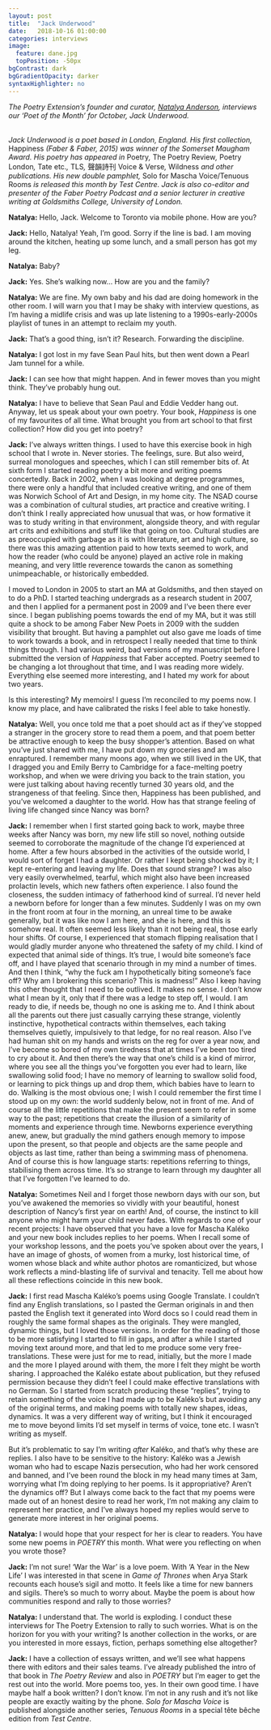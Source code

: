 ```yaml
---
layout: post
title:  "Jack Underwood"
date:   2018-10-16 01:00:00
categories: interviews
image:
  feature: dane.jpg
  topPosition: -50px
bgContrast: dark
bgGradientOpacity: darker
syntaxHighlighter: no
---
```


<em>The Poetry Extension’s founder and curator, <a href="http://www.natalyaanderson.com" target="_blank">Natalya Anderson</a>, interviews our ‘Poet of the Month’ for October, Jack Underwood.</em>
<br/><br/>

<em>Jack Underwood is a poet based in London, England. His first collection, </em>Happiness<em> (Faber & Faber, 2015) was winner of the Somerset Maugham Award. His poetry has appeared in </em>Poetry<em>, </em>The Poetry Review<em>, </em>Poetry London<em>, </em>Tate etc.<em>,</em> TLS<em>, </em>聲韻詩刊 Voice & Verse<em>, </em>Wildness<em> and other publications. His new double pamphlet, </em>Solo for Mascha Voice/Tenuous Rooms<em> is released this month by Test Centre. Jack is also co-editor and presenter of the Faber Poetry Podcast and a senior lecturer in creative writing at Goldsmiths College, University of London.</em>


<strong>Natalya:</strong> Hello, Jack. Welcome to Toronto via mobile phone. How are you?

<strong>Jack:</strong> Hello, Natalya! Yeah, I’m good. Sorry if the line is bad. I am moving around the kitchen, heating up some lunch, and a small person has got my leg.

<strong>Natalya:</strong> Baby?

<strong>Jack:</strong> Yes. She’s walking now… How are you and the family?

<strong>Natalya:</strong> We are fine. My own baby and his dad are doing homework in the other room. I will warn you that I may be shaky with interview questions, as I’m having a midlife crisis and was up late listening to a 1990s-early-2000s playlist of tunes in an attempt to reclaim my youth.

<strong>Jack:</strong> That’s a good thing, isn’t it? Research. Forwarding the discipline.

<strong>Natalya:</strong> I got lost in my fave Sean Paul hits, but then went down a Pearl Jam tunnel for a while.

<strong>Jack:</strong> I can see how that might happen. And in fewer moves than you might think. They’ve probably hung out.

<strong>Natalya:</strong> I have to believe that Sean Paul and Eddie Vedder hang out. Anyway, let us speak about your own poetry. Your book, <em>Happiness</em> is one of my favourites of all time. What brought you from art school to that first collection? How did you get into poetry?

<strong>Jack:</strong> I’ve always written things. I used to have this exercise book in high school that I wrote in. Never stories. The feelings, sure. But also weird, surreal monologues and speeches, which I can still remember bits of. At sixth form I started reading poetry a bit more and writing poems concertedly. Back in 2002, when I was looking at degree programmes, there were only a handful that included creative writing, and one of them was Norwich School of Art and Design, in my home city. The NSAD course was a combination of cultural studies, art practice and creative writing. I don’t think I really appreciated how unusual that was, or how formative it was to study writing in that environment, alongside theory, and with regular art crits and exhibitions and stuff like that going on too. Cultural studies are as preoccupied with garbage as it is with literature, art and high culture, so there was this amazing attention paid to how texts seemed to work, and how the reader (who could be anyone) played an active role in making meaning, and very little reverence towards the canon as something unimpeachable, or historically embedded.

I moved to London in 2005 to start an MA at Goldsmiths, and then stayed on to do a PhD. I started teaching undergrads as a research student in 2007, and then I applied for a permanent post in 2009 and I’ve been there ever since. I began publishing poems towards the end of my MA, but it was still quite a shock to be among Faber New Poets in 2009 with the sudden visibility that brought. But having a pamphlet out also gave me loads of time to work towards a book, and in retrospect I really needed that time to think things through. I had various weird, bad versions of my manuscript before I submitted the version of <em>Happiness</em> that Faber accepted. Poetry seemed to be changing a lot throughout that time, and I was reading more widely. Everything else seemed more interesting, and I hated my work for about two years.

Is this interesting? My memoirs! I guess I’m reconciled to my poems now. I know my place, and have calibrated the risks I feel able to take honestly.

<strong>Natalya:</strong> Well, you once told me that a poet should act as if they’ve stopped a stranger in the grocery store to read them a poem, and that poem better be attractive enough to keep the busy shopper’s attention. Based on what you’ve just shared with me, I have put down my groceries and am enraptured. I remember many moons ago, when we still lived in the UK, that I dragged you and Emily Berry to Cambridge for a face-melting poetry workshop, and when we were driving you back to the train station, you were just talking about having recently turned 30 years old, and the strangeness of that feeling. Since then, Happiness has been published, and you’ve welcomed a daughter to the world. How has that strange feeling of living life changed since Nancy was born?

<strong>Jack:</strong> I remember when I first started going back to work, maybe three weeks after Nancy was born, my new life still so novel, nothing outside seemed to corroborate the magnitude of the change I’d experienced at home. After a few hours absorbed in the activities of the outside world, I would sort of forget I had a daughter. Or rather I kept being shocked by it; I kept re-entering and leaving my life. Does that sound strange? I was also very easily overwhelmed, tearful, which might also have been increased prolactin levels, which new fathers often experience. I also found the closeness, the sudden intimacy of fatherhood kind of surreal. I’d never held a newborn before for longer than a few minutes. Suddenly I was on my own in the front room at four in the morning, an unreal time to be awake generally, but it was like now I am here, and she is here, and this is somehow real. It often seemed less likely than it not being real, those early hour shifts. Of course, I experienced that stomach flipping realisation that I would gladly murder anyone who threatened the safety of my child. I kind of expected that animal side of things. It’s true, I would bite someone’s face off, and I have played that scenario through in my mind a number of times. And then I think, “why the fuck am I hypothetically biting someone’s face off? Why am I brokering this scenario? This is madness!” Also I keep having this other thought that I need to be outlived. It makes no sense. I don’t know what I mean by it, only that if there was a ledge to step off, I would. I am ready to die, if needs be, though no one is asking me to. And I think about all the parents out there just casually carrying these strange, violently instinctive, hypothetical contracts within themselves, each taking themselves quietly, impulsively to that ledge, for no real reason. Also I’ve had human shit on my hands and wrists on the reg for over a year now, and I’ve become so bored of my own tiredness that at times I’ve been too tired to cry about it. And then there’s the way that one’s child is a kind of mirror, where you see all the things you’ve forgotten you ever had to learn, like swallowing solid food; I have no memory of learning to swallow solid food, or learning to pick things up and drop them, which babies have to learn to do. Walking is the most obvious one; I wish I could remember the first time I stood up on my own: the world suddenly below, not in front of me. And of course all the little repetitions that make the present seem to refer in some way to the past; repetitions that create the illusion of a similarity of moments and experience through time. Newborns experience everything anew, anew, but gradually the mind gathers enough memory to impose upon the present, so that people and objects are the same people and objects as last time, rather than being a swimming mass of phenomena. And of course this is how language starts: repetitions referring to things, stabilising them across time. It’s so strange to learn through my daughter all that I’ve forgotten I’ve learned to do.

<strong>Natalya:</strong> Sometimes Neil and I forget those newborn days with our son, but you’ve awakened the memories so vividly with your beautiful, honest description of Nancy’s first year on earth! And, of course, the instinct to kill anyone who might harm your child never fades. With regards to one of your recent projects: I have observed that you have a love for Mascha Kaléko and your new book includes replies to her poems. When I recall some of your workshop lessons, and the poets you’ve spoken about over the years, I have an image of ghosts, of women from a murky, lost historical time, of women whose black and white author photos are romanticized, but whose work reflects a mind-blasting life of survival and tenacity. Tell me about how all these reflections coincide in this new book.

<strong>Jack:</strong> I first read Mascha Kaléko’s poems using Google Translate. I couldn’t find any English translations, so I pasted the German originals in and then pasted the English text it generated into Word docs so I could read them in roughly the same formal shapes as the originals. They were mangled, dynamic things, but I loved those versions. In order for the reading of those to be more satisfying I started to fill in gaps, and after a while I started moving text around more, and that led to me produce some very free-translations. These were just for me to read, initially, but the more I made and the more I played around with them, the more I felt they might be worth sharing. I approached the Kaléko estate about publication, but they refused permission because they didn’t feel I could make effective translations with no German. So I started from scratch producing these “replies”, trying to retain something of the voice I had made up to be Kaléko’s but avoiding any of the original terms, and making poems with totally new shapes, ideas, dynamics. It was a very different way of writing, but I think it encouraged me to move beyond limits I’d set myself in terms of voice, tone etc. I wasn’t writing as myself.

But it’s problematic to say I’m writing <em>after</em> Kaléko, and that’s why these are replies. I also have to be sensitive to the history: Kaléko was a Jewish woman who had to escape Nazis persecution, who had her work censored and banned, and I’ve been round the block in my head many times at 3am, worrying what I’m doing replying to her poems. Is it appropriative? Aren’t the dynamics off? But I always come back to the fact that my poems were made out of an honest desire to read her work, I’m not making any claim to represent her practice, and I’ve always hoped my replies would serve to generate more interest in her original poems.

<strong>Natalya:</strong> I would hope that your respect for her is clear to readers. You have some new poems in <em>POETRY</em> this month. What were you reflecting on when you wrote those?

<strong>Jack:</strong> I’m not sure! ‘War the War’ is a love poem. With ‘A Year in the New Life’ I was interested in that scene in <em>Game of Thrones</em> when Arya Stark recounts each house’s sigil and motto. It feels like a time for new banners and sigils. There’s so much to worry about. Maybe the poem is about how communities respond and rally to those worries?

<strong>Natalya:</strong> I understand that. The world is exploding. I conduct these interviews for The Poetry Extension to rally to such worries. What is on the horizon for you with your writing? Is another collection in the works, or are you interested in more essays, fiction, perhaps something else altogether?

<strong>Jack:</strong> I have a collection of essays written, and we’ll see what happens there with editors and their sales teams. I’ve already published the intro of that book in <em>The Poetry Review</em> and also in <em>POETRY</em> but I’m eager to get the rest out into the world. More poems too, yes. In their own good time. I have maybe half a book written? I don’t know. I’m not in any rush and it’s not like people are exactly waiting by the phone. <em>Solo for Mascha Voice</em> is published alongside another series, <em>Tenuous Rooms</em> in a special tête bêche edition from <em>Test Centre</em>.
